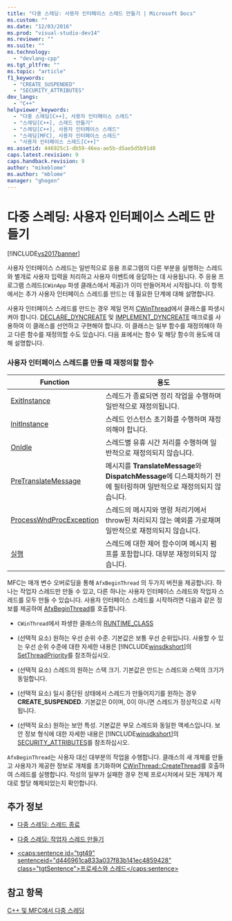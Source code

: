 ```yaml
---
title: "다중 스레딩: 사용자 인터페이스 스레드 만들기 | Microsoft Docs"
ms.custom: ""
ms.date: "12/03/2016"
ms.prod: "visual-studio-dev14"
ms.reviewer: ""
ms.suite: ""
ms.technology: 
  - "devlang-cpp"
ms.tgt_pltfrm: ""
ms.topic: "article"
f1_keywords: 
  - "CREATE_SUSPENDED"
  - "SECURITY_ATTRIBUTES"
dev_langs: 
  - "C++"
helpviewer_keywords: 
  - "다중 스레딩[C++], 사용자 인터페이스 스레드"
  - "스레딩[C++], 스레드 만들기"
  - "스레딩[C++], 사용자 인터페이스 스레드"
  - "스레딩[MFC], 사용자 인터페이스 스레드"
  - "사용자 인터페이스 스레드[C++]"
ms.assetid: 446925c1-db59-46ea-ae5b-d5ae5d5b91d8
caps.latest.revision: 9
caps.handback.revision: 9
author: "mikeblome"
ms.author: "mblome"
manager: "ghogen"
---
```

# 다중 스레딩: 사용자 인터페이스 스레드 만들기
[!INCLUDE[vs2017banner](../assembler/inline/includes/vs2017banner.md)]

사용자 인터페이스 스레드는 일반적으로 응용 프로그램의 다른 부분을 실행하는 스레드와 별개로 사용자 입력을 처리하고 사용자 이벤트에 응답하는 데 사용됩니다.  주 응용 프로그램 스레드\(`CWinApp` 파생 클래스에서 제공\)가 이미 만들어져서 시작됩니다.  이 항목에서는 추가 사용자 인터페이스 스레드를 만드는 데 필요한 단계에 대해 설명합니다.  
  
 사용자 인터페이스 스레드를 만드는 경우 제일 먼저 [CWinThread](../mfc/reference/cwinthread-class.md)에서 클래스를 파생시켜야 합니다.  [DECLARE\_DYNCREATE](../Topic/DECLARE_DYNCREATE.md) 및 [IMPLEMENT\_DYNCREATE](../Topic/IMPLEMENT_DYNCREATE.md) 매크로를 사용하여 이 클래스를 선언하고 구현해야 합니다.  이 클래스는 일부 함수를 재정의해야 하고 다른 함수를 재정의할 수도 있습니다.  다음 표에서는 함수 및 해당 함수의 용도에 대해 설명합니다.  
  
### 사용자 인터페이스 스레드를 만들 때 재정의할 함수  
  
|Function|용도|  
|--------------|--------|  
|[ExitInstance](../Topic/CWinThread::ExitInstance.md)|스레드가 종료되면 정리 작업을 수행하며  일반적으로 재정의됩니다.|  
|[InitInstance](../Topic/CWinThread::InitInstance.md)|스레드 인스턴스 초기화를 수행하며  재정의해야 합니다.|  
|[OnIdle](../Topic/CWinThread::OnIdle.md)|스레드별 유휴 시간 처리를 수행하며  일반적으로 재정의되지 않습니다.|  
|[PreTranslateMessage](../Topic/CWinThread::PreTranslateMessage.md)|메시지를 **TranslateMessage**와 **DispatchMessage**에 디스패치하기 전에 필터링하며  일반적으로 재정의되지 않습니다.|  
|[ProcessWndProcException](../Topic/CWinThread::ProcessWndProcException.md)|스레드의 메시지와 명령 처리기에서 throw된 처리되지 않는 예외를 가로채며  일반적으로 재정의되지 않습니다.|  
|[실행](../Topic/CWinThread::Run.md)|스레드에 대한 제어 함수이며  메시지 펌프를 포함합니다.  대부분 재정의되지 않습니다.|  
  
 MFC는 매개 변수 오버로딩을 통해 `AfxBeginThread` 의 두가지 버전을 제공합니다. 하나는 작업자 스레드만 만들 수 있고, 다른 하나는 사용자 인터페이스 스레드와 작업자 스레드를 모두 만들 수 있습니다.  사용자 인터페이스 스레드를 시작하려면 다음과 같은 정보를 제공하여 [AfxBeginThread](../Topic/AfxBeginThread.md)를 호출합니다.  
  
-   `CWinThread`에서 파생한 클래스의 [RUNTIME\_CLASS](../Topic/RUNTIME_CLASS.md)  
  
-   \(선택적 요소\) 원하는 우선 순위 수준.  기본값은 보통 우선 순위입니다.  사용할 수 있는 우선 순위 수준에 대한 자세한 내용은 [!INCLUDE[winsdkshort](../atl/reference/includes/winsdkshort_md.md)]의 [SetThreadPriority](http://msdn.microsoft.com/library/windows/desktop/ms686277)를 참조하십시오.  
  
-   \(선택적 요소\) 스레드의 원하는 스택 크기.  기본값은 만드는 스레드와 스택의 크기가 동일합니다.  
  
-   \(선택적 요소\) 일시 중단된 상태에서 스레드가 만들어지기를 원하는 경우 **CREATE\_SUSPENDED**.  기본값은 0이며, 0이 아니면 스레드가 정상적으로 시작됩니다.  
  
-   \(선택적 요소\) 원하는 보안 특성.  기본값은 부모 스레드와 동일한 액세스입니다.  보안 정보 형식에 대한 자세한 내용은 [!INCLUDE[winsdkshort](../atl/reference/includes/winsdkshort_md.md)]의 [SECURITY\_ATTRIBUTES](http://msdn.microsoft.com/library/windows/desktop/aa379560)를 참조하십시오.  
  
 `AfxBeginThread`는 사용자 대신 대부분의 작업을 수행합니다.  클래스의 새 개체를 만들고 사용자가 제공한 정보로 개체를 초기화하며 [CWinThread::CreateThread](../Topic/CWinThread::CreateThread.md)를 호출하여 스레드를 실행합니다.  작성의 일부가 실패한 경우 전체 프로시저에서 모든 개체가 제대로 할당 해제되었는지 확인합니다.  
  
## 추가 정보  
  
-   [다중 스레딩: 스레드 종료](../parallel/multithreading-terminating-threads.md)  
  
-   [다중 스레딩: 작업자 스레드 만들기](../parallel/multithreading-creating-worker-threads.md)  
  
-   [\<caps:sentence id\="tgt49" sentenceid\="d446961ca833a037f83b141ec4859428" class\="tgtSentence"\>프로세스와 스레드\<\/caps:sentence\>](http://msdn.microsoft.com/library/windows/desktop/ms684841)  
  
## 참고 항목  
 [C\+\+ 및 MFC에서 다중 스레딩](../parallel/multithreading-with-cpp-and-mfc.md)